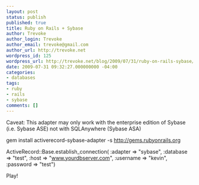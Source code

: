 ```yaml
---
layout: post
status: publish
published: true
title: Ruby on Rails + Sybase
author: Trevoke
author_login: Trevoke
author_email: trevoke@gmail.com
author_url: http://trevoke.net
wordpress_id: 125
wordpress_url: http://trevoke.net/blog/2009/07/31/ruby-on-rails-sybase/
date: 2009-07-31 09:32:27.000000000 -04:00
categories:
- databases
tags:
- ruby
- rails
- sybase
comments: []
---
```

Caveat: This adapter may only work with the enterprise edition of Sybase (i.e. Sybase ASE) not with SQLAnywhere (Sybase ASA)

gem install activerecord-sybase-adapter -s http://gems.rubyonrails.org

ActiveRecord::Base.establish_connection(
:adapter => "sybase",
:database => "test", 
:host => "www.yourdbserver.com",
:username => "kevin", 
:password => "test")

Play!
